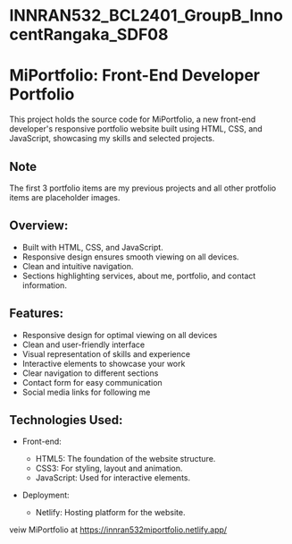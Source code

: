# INNRAN532_BCL2401_GroupB_InnocentRangaka_SDF08

# MiPortfolio: Front-End Developer Portfolio 

This project holds the source code for MiPortfolio, a new front-end developer's responsive portfolio website built using HTML, CSS, and JavaScript, showcasing my skills and selected projects. 

## Note 

The first 3 portfolio items are my previous projects and all other protfolio items are placeholder images.

## Overview:

* Built with HTML, CSS, and JavaScript.
* Responsive design ensures smooth viewing on all devices.
* Clean and intuitive navigation.
* Sections highlighting services, about me, portfolio, and contact information.

## Features:

* Responsive design for optimal viewing on all devices
* Clean and user-friendly interface
* Visual representation of skills and experience
* Interactive elements to showcase your work
* Clear navigation to different sections
* Contact form for easy communication
* Social media links for following me

## Technologies Used:

* Front-end: 
    - HTML5: The foundation of the website structure.
    - CSS3: For styling, layout and animation.
    - JavaScript: Used for interactive elements.

* Deployment:
    - Netlify: Hosting platform for the website.



veiw MiPortfolio at https://innran532miportfolio.netlify.app/